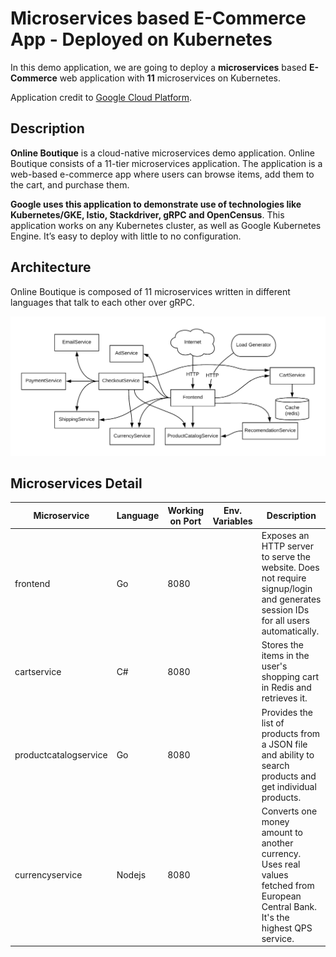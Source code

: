 # Microservices based E-Commerce App - Deployed on Kubernetes

In this demo application, we are going to deploy a **microservices** based **E-Commerce** web application with **11** microservices on Kubernetes.

Application credit to [Google Cloud Platform](https://github.com/GoogleCloudPlatform/microservices-demo).

## Description 
**Online Boutique** is a cloud-native microservices demo application. Online Boutique consists of a 11-tier microservices application. The application is a web-based e-commerce app where users can browse items, add them to the cart, and purchase them.

**Google uses this application to demonstrate use of technologies like Kubernetes/GKE, Istio, Stackdriver, gRPC and OpenCensus**. This application works on any Kubernetes cluster, as well as Google Kubernetes Engine. It’s easy to deploy with little to no configuration.

## Architecture
Online Boutique is composed of 11 microservices written in different languages that talk to each other over gRPC.

![App Architecture](images/architecture-diagram.png)

## Microservices Detail

| Microservice | Language | Working on Port | Env. Variables | Description                    |
|--------------|----------|-----------|--------------|--------------------| 
| frontend     | Go       |8080       |     | Exposes an HTTP server to serve the website. Does not require signup/login and generates session IDs for all users automatically.|
| cartservice  | C#       |8080       |     | Stores the items in the user's shopping cart in Redis and retrieves it. |
| productcatalogservice  | Go       |8080       |     | Provides the list of products from a JSON file and ability to search products and get individual products. |
| currencyservice  | Nodejs       |8080       |     | Converts one money amount to another currency. Uses real values fetched from European Central Bank. It's the highest QPS service. |
